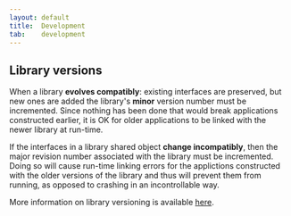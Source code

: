 ```yaml
---
layout: default
title:  Development
tab:    development
---
```


Library versions
----------------

When a library **evolves compatibly**: existing interfaces are preserved, but new ones are added
the library's **minor** version number must be incremented. Since nothing has been done that would
break applications constructed earlier, it is OK for older applications to be linked with the
newer library at run-time.

If the interfaces in a library shared object **change incompatibly**, then the major revision
number associated with the library must be incremented. Doing so will cause run-time linking
errors for the applictions constructed with the older versions of the library and thus will
prevent them from running, as opposed to crashing in an incontrollable way.

More information on library versioning is available
[here](http://www.usenix.org/publications/library/proceedings/als00/2000papers/papers/full_papers/browndavid/browndavid_html/).
